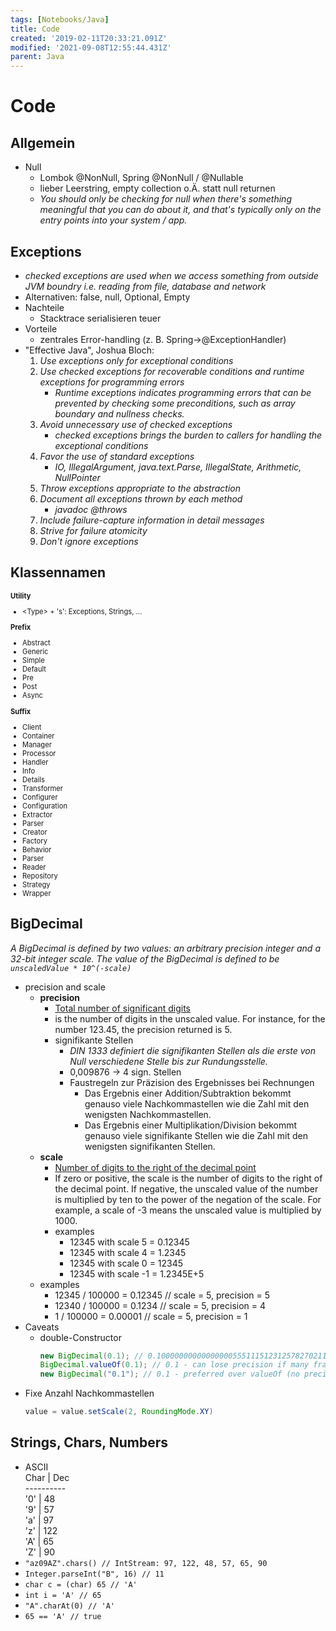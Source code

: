 ```yaml
---
tags: [Notebooks/Java]
title: Code
created: '2019-02-11T20:33:21.091Z'
modified: '2021-09-08T12:55:44.431Z'
parent: Java
---
```


# Code

## Allgemein

- Null
  - Lombok @NonNull, Spring @NonNull / @Nullable
  - lieber Leerstring, empty collection o.Ä. statt null returnen
  - *You should only be checking for null when there's something meaningful that you can do about it, and that's typically only on the entry points into your system / app.*

## Exceptions
- *checked exceptions are used when we access something from outside JVM boundry i.e. reading from file, database and network*
- Alternativen: false, null, Optional, Empty
- Nachteile
  - Stacktrace serialisieren teuer
- Vorteile
    - zentrales Error-handling (z. B. Spring->@ExceptionHandler)
- "Effective Java", Joshua Bloch:
  1. *Use exceptions only for exceptional conditions*
  2. *Use checked exceptions for recoverable conditions and runtime exceptions for programming errors*
      - *Runtime exceptions indicates programming errors that can be prevented by checking some preconditions, such as array boundary and nullness checks.*
  3. *Avoid unnecessary use of checked exceptions*
      - *checked exceptions brings the burden to callers for handling the exceptional conditions*
  4. *Favor the use of standard exceptions*
      - *IO, IllegalArgument, java.text.Parse, IllegalState, Arithmetic, NullPointer*
  5. *Throw exceptions appropriate to the abstraction*
  6. *Document all exceptions thrown by each method*
      - *javadoc @throws*
  7. *Include failure-capture information in detail messages*
  8. *Strive for failure atomicity*
  9. *Don't ignore exceptions*


## Klassennamen
<section style="font-size: .8em">
  <b>Utility</b>
  <ul>
    <li>&lt;Type&gt; + 's': Exceptions, Strings, ...</li>
  </ul>
  <b>Prefix</b>
  <ul>
    <li>Abstract</li>
    <li>Generic</li>
    <li>Simple</li>
    <li>Default</li>
    <li>Pre</li>
    <li>Post</li>
    <li>Async</li>
  </ul>
  <b>Suffix</b>
  <ul>
    <li>Client</li>
    <li>Container</li>
    <li>Manager</li>
    <li>Processor</li>
    <li>Handler</li>
    <li>Info</li>
    <li>Details</li>
    <li>Transformer</li>
    <li>Configurer</li>
    <li>Configuration</li>
    <li>Extractor</li>
    <li>Parser</li>
    <li>Creator</li>
    <li>Factory</li>
    <li>Behavior</li>
    <li>Parser</li>
    <li>Reader</li>
    <li>Repository</li>
    <li>Strategy</li>
    <li>Wrapper</li>
  </ul>
</section>


## BigDecimal
*A BigDecimal is defined by two values: an arbitrary precision integer and a 32-bit integer scale. The value of the BigDecimal is defined to be `unscaledValue * 10^(-scale)`*
- precision and scale
  - **precision**
    - <u>Total number of significant digits</u>
    - is the number of digits in the unscaled value. For instance, for the number 123.45, the precision returned is 5.
    - signifikante Stellen
      - *DIN 1333 definiert die signifikanten Stellen als die erste von Null verschiedene Stelle bis zur Rundungsstelle.*
      - 0,009876 -> 4 sign. Stellen
      - Faustregeln zur Präzision des Ergebnisses bei Rechnungen
        - Das Ergebnis einer Addition/Subtraktion bekommt genauso viele Nachkommastellen wie die Zahl mit den wenigsten Nachkommastellen.
        - Das Ergebnis einer Multiplikation/Division bekommt genauso viele signifikante Stellen wie die Zahl mit den wenigsten signifikanten Stellen.
  - **scale**
    - <u>Number of digits to the right of the decimal point</u>
    - If zero or positive, the scale is the number of digits to the right of the decimal point.
      If negative, the unscaled value of the number is multiplied by ten to the power of the negation of the scale. For example, a scale of -3 means the unscaled value is multiplied by 1000.
    - examples
      - 12345 with scale 5 = 0.12345
      - 12345 with scale 4 = 1.2345
      - 12345 with scale 0 = 12345
      - 12345 with scale -1 = 1.2345E+5
  - examples
    - 12345 / 100000 = 0.12345 // scale = 5, precision = 5
    - 12340 / 100000 = 0.1234 // scale = 5, precision = 4
    - 1 / 100000 = 0.00001 // scale = 5, precision = 1
- Caveats
  - double-Constructor
    ```java
    new BigDecimal(0.1); // 0.1000000000000000055511151231257827021181583404541015625
    BigDecimal.valueOf(0.1); // 0.1 - can lose precision if many fraction digits
    new BigDecimal("0.1"); // 0.1 - preferred over valueOf (no precision lost)
    ```
- Fixe Anzahl Nachkommastellen
  ```java
  value = value.setScale(2, RoundingMode.XY)
  ```


## Strings, Chars, Numbers
- ASCII<br/>
  Char | Dec<br/>
  \----------<br/>
  '0'  | 48<br/>
  '9'  | 57<br/>
  'a'  | 97<br/>
  'z'  | 122<br/>
  'A'  | 65<br/>
  'Z'  | 90
- `"az09AZ".chars() // IntStream: 97, 122, 48, 57, 65, 90`
- `Integer.parseInt("B", 16) // 11`
- `char c = (char) 65 // 'A'`
- `int i = 'A' // 65`
- `"A".charAt(0) // 'A'`
- `65 == 'A' // true`
